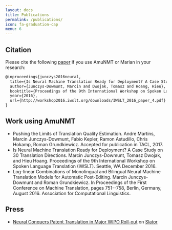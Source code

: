 ```yaml
---
layout: docs
title: Publications
permalink: /publications/
icon: fa-graduation-cap
menu: 6
---
```


## Citation

Please cite the following [paper](http://workshop2016.iwslt.org/downloads/IWSLT_2016_paper_4.pdf) if you use AmuNMT or Marian in your research:

```tex
@inproceedings{junczys2016neural,
  title={Is Neural Machine Translation Ready for Deployment? A Case Study on 30 Translation Directions},
  author={Junczys-Dowmunt, Marcin and Dwojak, Tomasz and Hoang, Hieu},
  booktitle={Proceedings of the 9th International Workshop on Spoken Language Translation (IWSLT), Seattle, WA},
  year={2016},
  url={http://workshop2016.iwslt.org/downloads/IWSLT_2016_paper_4.pdf}
}
```

## Work using AmuNMT

* Pushing the Limits of Translation Quality Estimation. Andre Martins, Marcin Junczys-Dowmunt, Fabio Kepler, Ramon Astudillo, Chris Hokamp, Roman Grundkiewicz. Accepted for publication in TACL, 2017.
* Is Neural Machine Translation Ready for Deployment? A Case Study on 30 Translation Directions. Marcin Junczys-Dowmunt, Tomasz Dwojak, and Hieu Hoang. Proceedings of the 9th International Workshop on Spoken Language Translation (IWSLT). Seattle, WA December 2016. 
* Log-linear Combinations of Monolingual and Bilingual Neural Machine Translation Models for Automatic Post-Editing. Marcin Junczys-Dowmunt and Roman Grundkiewicz. In Proceedings of the First Conference on Machine Translation, pages 751--758, Berlin, Germany, August 2016. Association for Computational Linguistics.

## Press

* [Neural Conquers Patent Translation in Major WIPO Roll-out](https://slator.com/technology/neural-conquers-patent-translation-in-major-wipo-roll-out/) on [Slator](https://slator.com)

